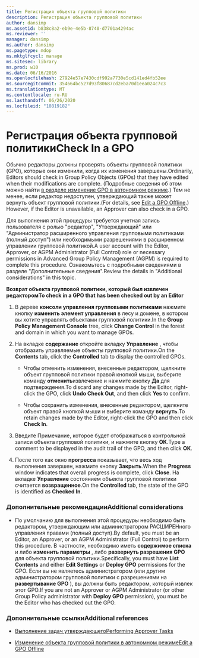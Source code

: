 ```yaml
---
title: Регистрация объекта групповой политики
description: Регистрация объекта групповой политики
author: dansimp
ms.assetid: b838c8a2-eb9e-4e5b-8740-d7701a4294ac
ms.reviewer: ''
manager: dansimp
ms.author: dansimp
ms.pagetype: mdop
ms.mktglfcycl: manage
ms.sitesec: library
ms.prod: w10
ms.date: 06/16/2016
ms.openlocfilehash: 27924e57e7430cdf992a7730e5cd141ed4fb52ee
ms.sourcegitcommit: 354664bc527d93f80687cd2eba70d1eea024c7c3
ms.translationtype: MT
ms.contentlocale: ru-RU
ms.lasthandoff: 06/26/2020
ms.locfileid: "10819182"
---
```

# <span data-ttu-id="41556-103">Регистрация объекта групповой политики</span><span class="sxs-lookup"><span data-stu-id="41556-103">Check In a GPO</span></span>


<span data-ttu-id="41556-104">Обычно редакторы должны проверять объекты групповой политики (GPO), которые они изменили, когда их изменения завершены.</span><span class="sxs-lookup"><span data-stu-id="41556-104">Ordinarily, Editors should check in Group Policy Objects (GPOs) that they have edited when their modifications are complete.</span></span> <span data-ttu-id="41556-105">(Подробные сведения об этом можно найти [в разделе изменение GPO в автономном режиме](edit-a-gpo-offline-agpm40.md).) Тем не менее, если редактор недоступен, утверждающий также может вернуть объект групповой политики.</span><span class="sxs-lookup"><span data-stu-id="41556-105">(For details, see [Edit a GPO Offline](edit-a-gpo-offline-agpm40.md).) However, if the Editor is unavailable, an Approver can also check in a GPO.</span></span>

<span data-ttu-id="41556-106">Для выполнения этой процедуры требуется учетная запись пользователя с ролью "редактор", "Утверждающий" или "Администратор расширенного управления групповыми политиками (полный доступ") или необходимыми разрешениями в расширенном управлении групповой политикой.</span><span class="sxs-lookup"><span data-stu-id="41556-106">A user account with the Editor, Approver, or AGPM Administrator (Full Control) role or necessary permissions in Advanced Group Policy Management (AGPM) is required to complete this procedure.</span></span> <span data-ttu-id="41556-107">Ознакомьтесь с подробными сведениями в разделе "Дополнительные сведения".</span><span class="sxs-lookup"><span data-stu-id="41556-107">Review the details in "Additional considerations" in this topic.</span></span>

**<span data-ttu-id="41556-108">Возврат объекта групповой политики, который был извлечен редактором</span><span class="sxs-lookup"><span data-stu-id="41556-108">To check in a GPO that has been checked out by an Editor</span></span>**

1.  <span data-ttu-id="41556-109">В дереве **консоли управления групповыми политиками** нажмите кнопку **изменить элемент управления** в лесу и домене, в котором вы хотите управлять объектами групповой политики.</span><span class="sxs-lookup"><span data-stu-id="41556-109">In the **Group Policy Management Console** tree, click **Change Control** in the forest and domain in which you want to manage GPOs.</span></span>

2.  <span data-ttu-id="41556-110">На вкладке **содержание** откройте вкладку **Управление** , чтобы отобразить управляемые объекты групповой политики.</span><span class="sxs-lookup"><span data-stu-id="41556-110">On the **Contents** tab, click the **Controlled** tab to display the controlled GPOs.</span></span>

    -   <span data-ttu-id="41556-111">Чтобы отменить изменения, внесенные редактором, щелкните объект групповой политики правой кнопкой мыши, выберите команду **отменить**извлечение и нажмите кнопку **Да** для подтверждения.</span><span class="sxs-lookup"><span data-stu-id="41556-111">To discard any changes made by the Editor, right-click the GPO, click **Undo Check Out**, and then click **Yes** to confirm.</span></span>

    -   <span data-ttu-id="41556-112">Чтобы сохранить изменения, внесенные редактором, щелкните объект правой кнопкой мыши и выберите команду **вернуть**.</span><span class="sxs-lookup"><span data-stu-id="41556-112">To retain changes made by the Editor, right-click the GPO and then click **Check In**.</span></span>

3.  <span data-ttu-id="41556-113">Введите Примечание, которое будет отображаться в контрольной записи объекта групповой политики, и нажмите кнопку **ОК**.</span><span class="sxs-lookup"><span data-stu-id="41556-113">Type a comment to be displayed in the audit trail of the GPO, and then click **OK**.</span></span>

4.  <span data-ttu-id="41556-114">После того как окно **прогресса** показывает, что весь ход выполнения завершен, нажмите кнопку **Закрыть**.</span><span class="sxs-lookup"><span data-stu-id="41556-114">When the **Progress** window indicates that overall progress is complete, click **Close**.</span></span> <span data-ttu-id="41556-115">На вкладке **Управление** состоянием объекта групповой политики считается **возвращенное**.</span><span class="sxs-lookup"><span data-stu-id="41556-115">On the **Controlled** tab, the state of the GPO is identified as **Checked In**.</span></span>

### <span data-ttu-id="41556-116">Дополнительные рекомендации</span><span class="sxs-lookup"><span data-stu-id="41556-116">Additional considerations</span></span>

-   <span data-ttu-id="41556-117">По умолчанию для выполнения этой процедуры необходимо быть редактором, утверждающим или администратором РАСШИРЕНного управления правами (полный доступ).</span><span class="sxs-lookup"><span data-stu-id="41556-117">By default, you must be an Editor, an Approver, or an AGPM Administrator (Full Control) to perform this procedure.</span></span> <span data-ttu-id="41556-118">В частности, необходимо иметь **содержимое списка** и либо **изменить параметры** , либо **развернуть разрешения GPO** для объекта групповой политики.</span><span class="sxs-lookup"><span data-stu-id="41556-118">Specifically, you must have **List Contents** and either **Edit Settings** or **Deploy GPO** permissions for the GPO.</span></span> <span data-ttu-id="41556-119">Если вы не являетесь администратором (или другим администратором групповой политики с разрешениями на **развертывание GPO** ), вы должны быть редактором, который извлек этот GPO.</span><span class="sxs-lookup"><span data-stu-id="41556-119">If you are not an Approver or AGPM Administrator (or other Group Policy administrator with **Deploy GPO** permission), you must be the Editor who has checked out the GPO.</span></span>

### <span data-ttu-id="41556-120">Дополнительные ссылки</span><span class="sxs-lookup"><span data-stu-id="41556-120">Additional references</span></span>

-   [<span data-ttu-id="41556-121">Выполнение задач утверждающего</span><span class="sxs-lookup"><span data-stu-id="41556-121">Performing Approver Tasks</span></span>](performing-approver-tasks-agpm40.md)

-   [<span data-ttu-id="41556-122">Изменение объекта групповой политики в автономном режиме</span><span class="sxs-lookup"><span data-stu-id="41556-122">Edit a GPO Offline</span></span>](edit-a-gpo-offline-agpm40.md)

 

 





